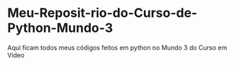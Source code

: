 # Meu-Reposit-rio-do-Curso-de-Python-Mundo-3
Aqui ficam todos meus códigos feitos em python no Mundo 3 do Curso em Video
